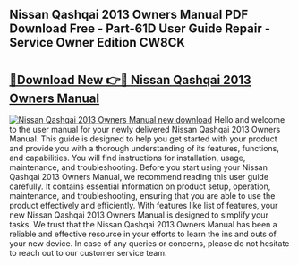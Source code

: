 ## Nissan Qashqai 2013 Owners Manual PDF Download Free - Part-61D User Guide Repair - Service Owner Edition CW8CK

# <h2><a href="http://cf19640.oget.top/?id=Nissan+Qashqai+2013+Owners+Manual">🔗Download New 👉🔴 Nissan Qashqai 2013 Owners Manual</a></h2>

[![Nissan Qashqai 2013 Owners Manual new download](https://i.imgur.com/5g1atiW.png)](http://cf19640.oget.top/?id=Nissan+Qashqai+2013+Owners+Manual)
Hello and welcome to the user manual for your newly delivered Nissan Qashqai 2013 Owners Manual. This guide is designed to help you get started with your product and provide you with a thorough understanding of its features, functions, and capabilities. You will find instructions for installation, usage, maintenance, and troubleshooting. Before you start using your Nissan Qashqai 2013 Owners Manual, we recommend reading this user guide carefully. It contains essential information on product setup, operation, maintenance, and troubleshooting, ensuring that you are able to use the product effectively and efficiently. With features like list of features, your new Nissan Qashqai 2013 Owners Manual is designed to simplify your tasks. We trust that the Nissan Qashqai 2013 Owners Manual has been a reliable and effective resource in your efforts to learn the ins and outs of your new device. In case of any queries or concerns, please do not hesitate to reach out to our customer service team.
